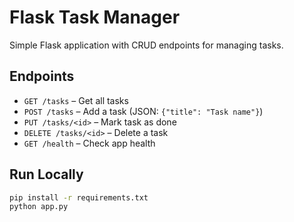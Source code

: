 # Flask Task Manager

Simple Flask application with CRUD endpoints for managing tasks.

## Endpoints
- `GET /tasks` – Get all tasks
- `POST /tasks` – Add a task (JSON: `{"title": "Task name"}`)
- `PUT /tasks/<id>` – Mark task as done
- `DELETE /tasks/<id>` – Delete a task
- `GET /health` – Check app health

## Run Locally
```bash
pip install -r requirements.txt
python app.py

